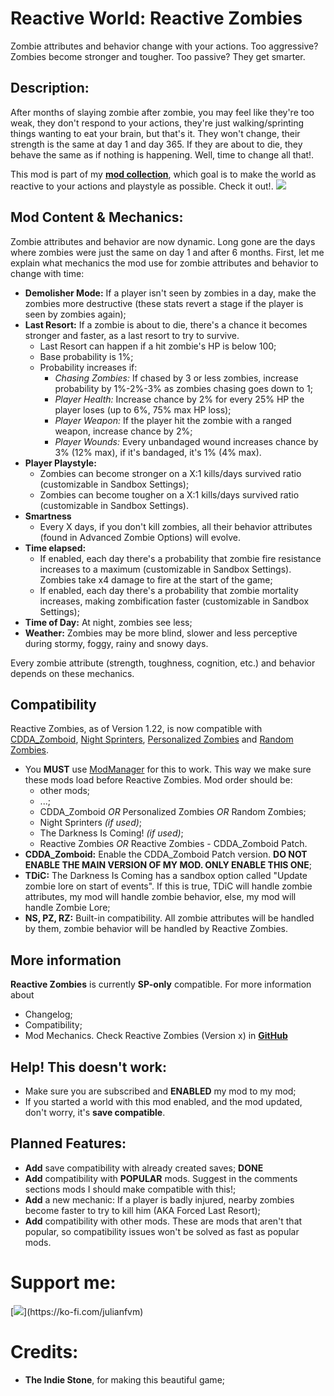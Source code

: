 # Reactive World: Reactive Zombies
Zombie attributes and behavior change with your actions. Too aggressive? Zombies become stronger and tougher. Too passive? They get smarter.

## Description:
After months of slaying zombie after zombie, you may feel like they're too weak, they don't respond to your actions, they're just walking/sprinting things wanting to eat your brain, but that's it. They won't change, their strength is the same at day 1 and day 365. If they are about to die, they behave the same as if nothing is happening. Well, time to change all that!.

This mod is part of my [**mod collection**](https://steamcommunity.com/sharedfiles/filedetails/?id=2969507692), which goal is to make the world as reactive to your actions and playstyle as possible. Check it out!.
[![](https://i.ibb.co/W5PkHbn/Promo.png)](https://steamcommunity.com/sharedfiles/filedetails/?id=2969507692)

## Mod Content & Mechanics:
Zombie attributes and behavior are now dynamic. Long gone are the days where zombies were just the same on day 1 and after 6 months. First, let me explain what mechanics the mod use for zombie attributes and behavior to change with time:
- **Demolisher Mode:** If a player isn't seen by zombies in a day, make the zombies more destructive (these stats revert a stage if the player is seen by zombies again);
- **Last Resort:** If a zombie is about to die, there's a chance it becomes stronger and faster, as a last resort to try to survive.
    - Last Resort can happen if a hit zombie's HP is below 100;
    - Base probability is 1%;
    - Probability increases if:
        - *Chasing Zombies:* If chased by 3 or less zombies, increase probability by 1%-2%-3% as zombies chasing goes down to 1;
        - *Player Health:* Increase chance by 2% for every 25% HP the player loses (up to 6%, 75% max HP loss);
        - *Player Weapon:* If the player hit the zombie with a ranged weapon, increase chance by 2%;
        - *Player Wounds:* Every unbandaged wound increases chance by 3% (12% max), if it's bandaged, it's 1% (4% max).
- **Player Playstyle:**
    - Zombies can become stronger on a X:1 kills/days survived ratio (customizable in Sandbox Settings);
    - Zombies can become tougher on a X:1 kills/days survived ratio (customizable in Sandbox Settings).
- **Smartness**
    - Every X days, if you don't kill zombies, all their behavior attributes (found in Advanced Zombie Options) will evolve.
- **Time elapsed:**
    - If enabled, each day there's a probability that zombie fire resistance increases to a maximum (customizable in Sandbox Settings). Zombies take x4 damage to fire at the start of the game;
    - If enabled, each day there's a probability that zombie mortality increases, making zombification faster (customizable in Sandbox Settings);
- **Time of Day:** At night, zombies see less;
- **Weather:** Zombies may be more blind, slower and less perceptive during stormy, foggy, rainy and snowy days.

Every zombie attribute (strength, toughness, cognition, etc.) and behavior depends on these mechanics.

## Compatibility
Reactive Zombies, as of Version 1.22, is now compatible with [CDDA_Zomboid](https://steamcommunity.com/sharedfiles/filedetails/?id=2914016243), [Night Sprinters](https://steamcommunity.com/sharedfiles/filedetails/?id=2683677702), [Personalized Zombies](https://steamcommunity.com/sharedfiles/filedetails/?id=2851295427) and [Random Zombies](https://steamcommunity.com/sharedfiles/filedetails/?id=2818577583).
- You **MUST** use [ModManager](https://steamcommunity.com/sharedfiles/filedetails/?id=2694448564) for this to work. This way we make sure these mods load before Reactive Zombies. Mod order should be:
    - other mods;
    - ...;
    - CDDA_Zomboid *OR* Personalized Zombies *OR* Random Zombies;
    - Night Sprinters *(if used)*;
    - The Darkness Is Coming! *(if used)*;
    - Reactive Zombies *OR* Reactive Zombies - CDDA_Zomboid Patch.
- **CDDA_Zomboid:** Enable the CDDA_Zomboid Patch version. **DO NOT ENABLE THE MAIN VERSION OF MY MOD. ONLY ENABLE THIS ONE**;
- **TDiC:** The Darkness Is Coming has a sandbox option called "Update zombie lore on start of events". If this is true, TDiC will handle zombie attributes, my mod will handle zombie behavior, else, my mod will handle Zombie Lore;
- **NS, PZ, RZ:** Built-in compatibility. All zombie attributes will be handled by them, zombie behavior will be handled by Reactive Zombies.

## More information
**Reactive Zombies** is currently **SP-only** compatible. For more information about
- Changelog;
- Compatibility;
- Mod Mechanics.
Check Reactive Zombies (Version x) in [**GitHub**](https://github.com/JaaF97/Reactive-World-Mod-Collection)

## Help! This doesn't work:
- Make sure you are subscribed and **ENABLED** my mod to my mod;
- If you started a world with this mod enabled, and the mod updated, don't worry, it's **save compatible**.

## Planned Features:
- **Add** save compatibility with already created saves; **DONE**
- **Add** compatibility with **POPULAR** mods. Suggest in the comments sections mods I should make compatible with this!;
- **Add** a new mechanic: If a player is badly injured, nearby zombies become faster to try to kill him (AKA Forced Last Resort);
- **Add** compatibility with other mods. These are mods that aren't that popular, so compatibility issues won't be solved as fast as popular mods.

# Support me:
[![](https://storage.ko-fi.com/cdn/brandasset/kofi_bg_tag_dark.png?_gl=1*p432j*_ga*NzY5MDg3NjU4LjE2ODI4NDA5MjU.*_ga_M13FZ7VQ2C*MTY4MjkxMjgyOC4zLjEuMTY4MjkxNDQ5OS41MS4wLjA.)](https://ko-fi.com/julianfvm)

# Credits:
- **The Indie Stone**, for making this beautiful game;
[](https://i.imgur.com/3oySiKz.gif)